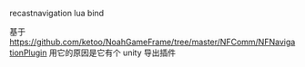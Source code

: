 recastnavigation lua bind

基于 https://github.com/ketoo/NoahGameFrame/tree/master/NFComm/NFNavigationPlugin 用它的原因是它有个 unity 导出插件
